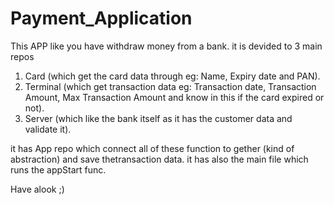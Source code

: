 # Payment_Application
This APP like you have withdraw money from a bank.
it is devided to 3 main repos 
  1. Card (which get the card data through eg: Name, Expiry date and PAN).
  2. Terminal (which get transaction data eg: Transaction date, Transaction Amount, Max Transaction Amount and know in this if the card expired or not).
  3. Server (which like the bank itself as it has the customer data and validate it).
  
it has App repo which connect all of these function to gether (kind of abstraction) and save thetransaction data.
it has also the main file which runs the appStart func.

Have alook ;)

